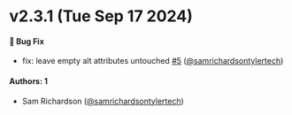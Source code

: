 # v2.3.1 (Tue Sep 17 2024)

#### 🐛 Bug Fix

- fix: leave empty alt attributes untouched [#5](https://github.com/tyler-technologies-oss/forge-upgrade/pull/5) ([@samrichardsontylertech](https://github.com/samrichardsontylertech))

#### Authors: 1

- Sam Richardson ([@samrichardsontylertech](https://github.com/samrichardsontylertech))
